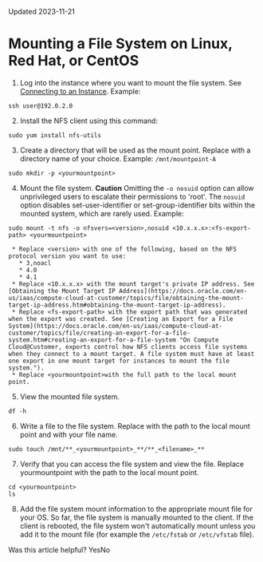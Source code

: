 Updated 2023-11-21
# Mounting a File System on Linux, Red Hat, or CentOS
  1. Log into the instance where you want to mount the file system.
See [Connecting to an Instance](https://docs.oracle.com/iaas/Content/Compute/Tasks/accessinginstance.htm).
Example:
```
ssh user@192.0.2.0
```

  2. Install the NFS client using this command:
```
sudo yum install nfs-utils
```

  3. Create a directory that will be used as the mount point. 
Replace <yourmountpoint> with a directory name of your choice. Example: `/mnt/mountpoint-A`
```
sudo mkdir -p <yourmountpoint>
```

  4. Mount the file system.
**Caution**
Omitting the `-o nosuid` option can allow unprivileged users to escalate their permissions to 'root'. The `nosuid` option disables set-user-identifier or set-group-identifier bits within the mounted system, which are rarely used. 
Example:
```
sudo mount -t nfs -o nfsvers=<version>,nosuid <10.x.x.x>:<fs-export-path> <yourmountpoint>
```

     * Replace <version> with one of the following, based on the NFS protocol version you want to use:
       * 3,noacl
       * 4.0
       * 4.1
     * Replace <10.x.x.x> with the mount target's private IP address. See [Obtaining the Mount Target IP Address](https://docs.oracle.com/en-us/iaas/compute-cloud-at-customer/topics/file/obtaining-the-mount-target-ip-address.htm#obtaining-the-muont-target-ip-address).
     * Replace <fs-export-path> with the export path that was generated when the export was created. See [Creating an Export for a File System](https://docs.oracle.com/en-us/iaas/compute-cloud-at-customer/topics/file/creating-an-export-for-a-file-system.htm#creating-an-export-for-a-file-system "On Compute Cloud@Customer, exports control how NFS clients access file systems when they connect to a mount target. A file system must have at least one export in one mount target for instances to mount the file system.").
     * Replace <yourmountpoint>with the full path to the local mount point.
  5. View the mounted file system.
```
df -h
```

  6. Write a file to the file system. 
Replace <yourmountpoint> with the path to the local mount point and <filename>with your file name. 
```
sudo touch /mnt/**_<yourmountpoint>_**/**_<filename>_**
```

  7. Verify that you can access the file system and view the file. 
Replace yourmountpoint with the path to the local mount point. 
```
cd <yourmountpoint>
ls
```

  8. Add the file system mount information to the appropriate mount file for your OS.
So far, the file system is manually mounted to the client. If the client is rebooted, the file system won't automatically mount unless you add it to the mount file (for example the `/etc/fstab` or `/etc/vfstab` file).


Was this article helpful?
YesNo

